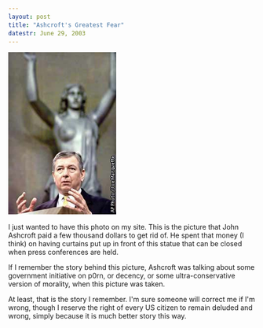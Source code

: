 ```yaml
---
layout: post
title: "Ashcroft's Greatest Fear"
datestr: June 29, 2003
---
```


<img src="/pics/ashcroft.jpg" />

I just wanted to have this photo on my site.  This is the picture that John Ashcroft
paid a few thousand dollars to get rid of.  He spent that money (I think) on having
curtains put up in front of this statue that can be closed when press conferences
are held.

If I remember the story behind this picture, Ashcroft was talking about some government
initiative on p0rn, or decency, or some ultra-conservative version of morality, when
this picture was taken.

At least, that is the story I remember.  I'm sure someone will correct me if I'm
wrong, though I reserve the right of every US citizen to remain deluded and wrong,
simply because it is much better story this way.

